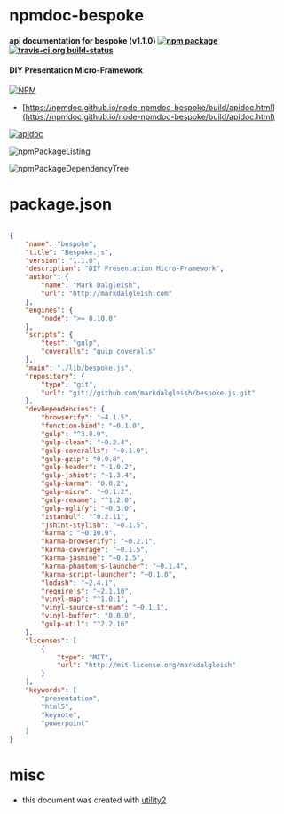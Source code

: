 # npmdoc-bespoke

#### api documentation for  bespoke (v1.1.0)  [![npm package](https://img.shields.io/npm/v/npmdoc-bespoke.svg?style=flat-square)](https://www.npmjs.org/package/npmdoc-bespoke) [![travis-ci.org build-status](https://api.travis-ci.org/npmdoc/node-npmdoc-bespoke.svg)](https://travis-ci.org/npmdoc/node-npmdoc-bespoke)

#### DIY Presentation Micro-Framework

[![NPM](https://nodei.co/npm/bespoke.png?downloads=true&downloadRank=true&stars=true)](https://www.npmjs.com/package/bespoke)

- [https://npmdoc.github.io/node-npmdoc-bespoke/build/apidoc.html](https://npmdoc.github.io/node-npmdoc-bespoke/build/apidoc.html)

[![apidoc](https://npmdoc.github.io/node-npmdoc-bespoke/build/screenCapture.buildCi.browser.%252Ftmp%252Fbuild%252Fapidoc.html.png)](https://npmdoc.github.io/node-npmdoc-bespoke/build/apidoc.html)

![npmPackageListing](https://npmdoc.github.io/node-npmdoc-bespoke/build/screenCapture.npmPackageListing.svg)

![npmPackageDependencyTree](https://npmdoc.github.io/node-npmdoc-bespoke/build/screenCapture.npmPackageDependencyTree.svg)



# package.json

```json

{
    "name": "bespoke",
    "title": "Bespoke.js",
    "version": "1.1.0",
    "description": "DIY Presentation Micro-Framework",
    "author": {
        "name": "Mark Dalgleish",
        "url": "http://markdalgleish.com"
    },
    "engines": {
        "node": ">= 0.10.0"
    },
    "scripts": {
        "test": "gulp",
        "coveralls": "gulp coveralls"
    },
    "main": "./lib/bespoke.js",
    "repository": {
        "type": "git",
        "url": "git://github.com/markdalgleish/bespoke.js.git"
    },
    "devDependencies": {
        "browserify": "~4.1.5",
        "function-bind": "~0.1.0",
        "gulp": "^3.8.0",
        "gulp-clean": "~0.2.4",
        "gulp-coveralls": "~0.1.0",
        "gulp-gzip": "0.0.8",
        "gulp-header": "~1.0.2",
        "gulp-jshint": "~1.3.4",
        "gulp-karma": "0.0.2",
        "gulp-micro": "~0.1.2",
        "gulp-rename": "^1.2.0",
        "gulp-uglify": "~0.3.0",
        "istanbul": "^0.2.11",
        "jshint-stylish": "~0.1.5",
        "karma": "~0.10.9",
        "karma-browserify": "~0.2.1",
        "karma-coverage": "~0.1.5",
        "karma-jasmine": "~0.1.5",
        "karma-phantomjs-launcher": "~0.1.4",
        "karma-script-launcher": "~0.1.0",
        "lodash": "~2.4.1",
        "requirejs": "~2.1.10",
        "vinyl-map": "^1.0.1",
        "vinyl-source-stream": "~0.1.1",
        "vinyl-buffer": "0.0.0",
        "gulp-util": "^2.2.16"
    },
    "licenses": [
        {
            "type": "MIT",
            "url": "http://mit-license.org/markdalgleish"
        }
    ],
    "keywords": [
        "presentation",
        "html5",
        "keynote",
        "powerpoint"
    ]
}
```



# misc
- this document was created with [utility2](https://github.com/kaizhu256/node-utility2)
